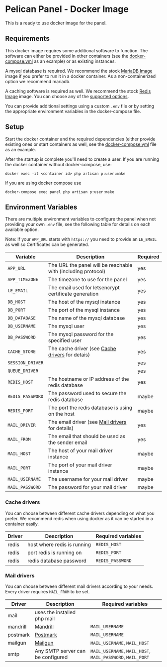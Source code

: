 # Pelican Panel - Docker Image
This is a ready to use docker image for the panel.

## Requirements
This docker image requires some additional software to function. The software can either be provided in other containers (see the [docker-compose.yml](https://github.com/pelican-dev/panel/blob/develop/docker-compose.example.yml) as an example) or as existing instances.

A mysql database is required. We recommend the stock [MariaDB Image](https://hub.docker.com/_/mariadb/) image if you prefer to run it in a docker container. As a non-containerized option we recommend mariadb.

A caching software is required as well. We recommend the stock [Redis Image](https://hub.docker.com/_/redis/) image. You can choose any of the [supported options](#cache-drivers).

You can provide additional settings using a custom `.env` file or by setting the appropriate environment variables in the docker-compose file.

## Setup

Start the docker container and the required dependencies (either provide existing ones or start containers as well, see the [docker-compose.yml](https://github.com/pelican-dev/panel/blob/develop/docker-compose.example.yml) file as an example.

After the startup is complete you'll need to create a user.
If you are running the docker container without docker-compose, use:
```
docker exec -it <container id> php artisan p:user:make
```
If you are using docker compose use
```
docker-compose exec panel php artisan p:user:make
```

## Environment Variables
There are multiple environment variables to configure the panel when not providing your own `.env` file, see the following table for details on each available option.

Note: If your `APP_URL` starts with `https://` you need to provide an `LE_EMAIL` as well so Certificates can be generated.

| Variable          | Description                                                                    | Required |
|-------------------| ------------------------------------------------------------------------------ | -------- |
| `APP_URL`         | The URL the panel will be reachable with (including protocol)                  | yes      |
| `APP_TIMEZONE`    | The timezone to use for the panel                                              | yes      |
| `LE_EMAIL`        | The email used for letsencrypt certificate generation                          | yes      |
| `DB_HOST`         | The host of the mysql instance                                                 | yes      |
| `DB_PORT`         | The port of the mysql instance                                                 | yes      |
| `DB_DATABASE`     | The name of the mysql database                                                 | yes      |
| `DB_USERNAME`     | The mysql user                                                                 | yes      |
| `DB_PASSWORD`     | The mysql password for the specified user                                      | yes      |
| `CACHE_STORE`     | The cache driver        (see [Cache drivers](#cache-drivers) for detais)       | yes      |
| `SESSION_DRIVER`  |                                                                                | yes      |
| `QUEUE_DRIVER`    |                                                                                | yes      |
| `REDIS_HOST`      | The hostname or IP address of the redis database                               | yes      |
| `REDIS_PASSWORD`  | The password used to secure the redis database                                 | maybe    |
| `REDIS_PORT`      | The port the redis database is using on the host                               | maybe    |
| `MAIL_DRIVER`     | The email driver (see [Mail drivers](#mail-drivers) for details)               | yes      |
| `MAIL_FROM`       | The email that should be used as the sender email                              | yes      |
| `MAIL_HOST`       | The host of your mail driver instance                                          | maybe    |
| `MAIL_PORT`       | The port of your mail driver instance                                          | maybe    |
| `MAIL_USERNAME`   | The username for your mail driver                                              | maybe    |
| `MAIL_PASSWORD`   | The password for your mail driver                                              | maybe    |


### Cache drivers
You can choose between different cache drivers depending on what you prefer.
We recommend redis when using docker as it can be started in a container easily.

| Driver   | Description                          | Required variables                                     |
| -------- | ------------------------------------ | ------------------------------------------------------ |
| redis    | host where redis is running          | `REDIS_HOST`                                           |
| redis    | port redis is running on             | `REDIS_PORT`                                           |
| redis    | redis database password              | `REDIS_PASSWORD`                                       |

### Mail drivers
You can choose between different mail drivers according to your needs.
Every driver requires `MAIL_FROM` to be set.

| Driver   | Description                          | Required variables                                            |
| -------- | ------------------------------------ | ------------------------------------------------------------- |
| mail     | uses the installed php mail          |                                                               |
| mandrill | [Mandrill](http://www.mandrill.com/) | `MAIL_USERNAME`                                               |
| postmark | [Postmark](https://postmarkapp.com/) | `MAIL_USERNAME`                                               |
| mailgun  | [Mailgun](https://www.mailgun.com/)  | `MAIL_USERNAME`, `MAIL_HOST`                                  |
| smtp     | Any SMTP server can be configured    | `MAIL_USERNAME`, `MAIL_HOST`, `MAIL_PASSWORD`, `MAIL_PORT`    |

